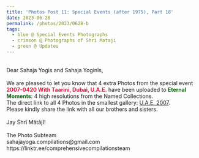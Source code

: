 ```yaml
---
title: 'Photos Post 11: Special Events (after 1975), Part 18'
date: 2023-06-28
permalink: /photos/2023/0628-b
tags:
  - blue @ Special Events Photographs
  - crimson @ Photographs of Shri Mataji
  - green @ Updates
---
```


<p>
<br>
Dear Sahaja Yogis and Sahaja Yoginīs,<br>
<br>
We are pleased to let you know that 4 extra Photos from the special event <font color="Crimson"><b>2007-0420 With Taarini, Dubai, U.A.E.</b></font> have been uploaded to <font color="DarkGreen"><b>Eternal Moments</b></font>: 4 high resolutions from the Named Collections.<br>
The direct link to all 4 Photos in the smallest gallery: <a href="https://eternalmoments.smugmug.com/Countries/UAE/2007/"> U.A.E. 2007</a>.<br>
Please kindly share the link with all our brothers and sisters.<br>
<br>
Jay Śhrī Mātājī!<br>
<br>
The Photo Subteam<br>
sahajayoga.compilations@gmail.com<br>
https://linktr.ee/comprehensivecompilationsteam<br>
</p>
